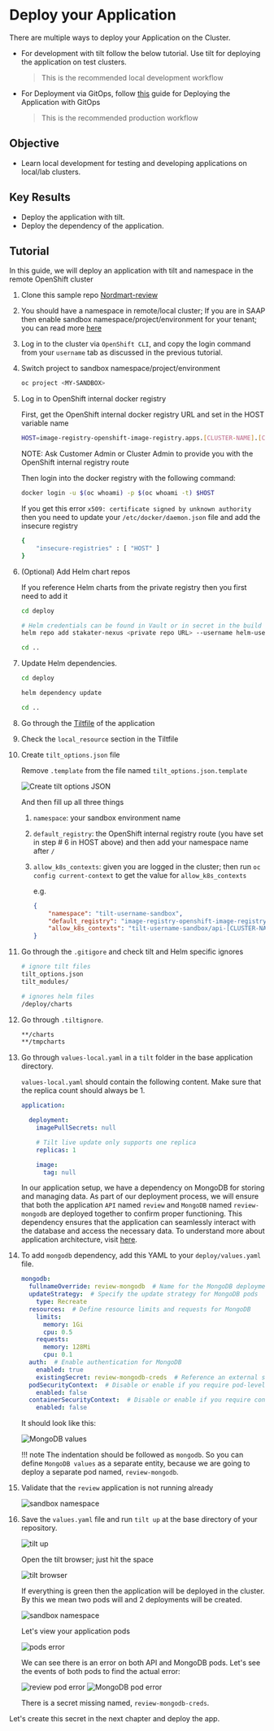 # Deploy your Application

There are multiple ways to deploy your Application on the Cluster.

- For development with tilt follow the below tutorial. Use tilt for deploying the application on test clusters.

    > This is the recommended local development workflow

- For Deployment via GitOps, follow [this](../../../../for-devops-engineers/tutorials/03-deploy-demo-app/deploy-demo-app.md) guide for Deploying the Application with GitOps

    > This is the recommended production workflow

## Objective

- Learn local development for testing and developing applications on local/lab clusters.

## Key Results

- Deploy the application with tilt.
- Deploy the dependency of the application.

## Tutorial

In this guide, we will deploy an application with tilt and namespace in the remote OpenShift cluster

1. Clone this sample repo [Nordmart-review](https://github.com/stakater-lab/stakater-nordmart-review)

1. You should have a namespace in remote/local cluster; If you are in SAAP then enable sandbox namespace/project/environment for your tenant; you can read more [here](https://docs.stakater.com/mto/main/customresources.html)

1. Log in to the cluster via `OpenShift CLI`, and copy the login command from your `username` tab as discussed in the previous tutorial.

1. Switch project to sandbox namespace/project/environment

    ```bash
    oc project <MY-SANDBOX>
    ```

1. Log in to OpenShift internal docker registry

    First, get the OpenShift internal docker registry URL and set in the HOST variable name

    ```bash
    HOST=image-registry-openshift-image-registry.apps.[CLUSTER-NAME].[CLUSTER-ID].kubeapp.cloud
    ```

    NOTE: Ask Customer Admin or Cluster Admin to provide you with the OpenShift internal registry route

    Then login into the docker registry with the following command:

    ```bash
    docker login -u $(oc whoami) -p $(oc whoami -t) $HOST
    ```

    If you get this error `x509: certificate signed by unknown authority` then you need to update your `/etc/docker/daemon.json` file and add the insecure registry

    ```bash
    {
        "insecure-registries" : [ "HOST" ]
    }
    ```

1. (Optional) Add Helm chart repos

    If you reference Helm charts from the private registry then you first need to add it

    ```sh
    cd deploy

    # Helm credentials can be found in Vault or in secret in the build namespace
    helm repo add stakater-nexus <private repo URL> --username helm-user-name --password ********

    cd ..
    ```

1. Update Helm dependencies.

    ```sh
    cd deploy

    helm dependency update

    cd ..
    ```

1. Go through the [Tiltfile](https://github.com/stakater-lab/stakater-nordmart-review/blob/main/Tiltfile) of the application

1. Check the `local_resource` section in the Tiltfile

1. Create `tilt_options.json` file

    Remove `.template` from the file named `tilt_options.json.template`

    ![Create tilt options JSON](images/tilt-options-json.png)

    And then fill up all three things

      1. `namespace`: your sandbox environment name
      1. `default_registry`: the OpenShift internal registry route (you have set in step # 6 in HOST above) and then add your namespace name after `/`
      1. `allow_k8s_contexts`: given you are logged in the cluster; then run `oc config current-context` to get the value for `allow_k8s_contexts`

          e.g.

          ```json
          {
              "namespace": "tilt-username-sandbox",
              "default_registry": "image-registry-openshift-image-registry.apps.[CLUSTER-NAME].[CLUSTER-ID].kubeapp.cloud/tilt-username-sandbox",
              "allow_k8s_contexts": "tilt-username-sandbox/api-[CLUSTER-NAME]-[CLUSTER-ID]-kubeapp-cloud:6443/user@email.com"
          }
          ```

1. Go through the `.gitigore` and check tilt and Helm specific ignores

    ```sh
    # ignore tilt files
    tilt_options.json
    tilt_modules/

    # ignores helm files
    /deploy/charts
    ```

1. Go through `.tiltignore`.

    ```sh
    **/charts
    **/tmpcharts
    ```

1. Go through `values-local.yaml` in a `tilt` folder in the base application directory.

    `values-local.yaml` should contain the following content. Make sure that the replica count should always be 1.

    ```yaml
    application:

      deployment:
        imagePullSecrets: null

        # Tilt live update only supports one replica
        replicas: 1

        image:
          tag: null
    ```

    In our application setup, we have a dependency on MongoDB for storing and managing data. As part of our deployment process, we will ensure that both the application `API` named `review` and `MongoDB` named `review-mongodb` are deployed together to confirm proper functioning. This dependency ensures that the application can seamlessly interact with the database and access the necessary data. To understand more about application architecture, visit [here](../about-application/about-application.md).

1. To add `mongodb` dependency, add this YAML to your `deploy/values.yaml` file.

    ```yaml
    mongodb:
      fullnameOverride: review-mongodb  # Name for the MongoDB deployment
      updateStrategy:  # Specify the update strategy for MongoDB pods
        type: Recreate
      resources:  # Define resource limits and requests for MongoDB
        limits:
          memory: 1Gi
          cpu: 0.5
        requests:
          memory: 128Mi
          cpu: 0.1
      auth:  # Enable authentication for MongoDB
        enabled: true
        existingSecret: review-mongodb-creds  # Reference an external secret for MongoDB credentials (created via Vault)
      podSecurityContext:  # Disable or enable if you require pod-level security context settings for MongoDB
        enabled: false
      containerSecurityContext:  # Disable or enable if you require container-level security context settings for MongoDB
        enabled: false
    ```

    It should look like this:

    ![MongoDB values](images/mongodb-values.png)

    !!! note
        The indentation should be followed as `mongodb`. So you can define `MongoDB values` as a separate entity, because we are going to deploy a separate pod named, `review-mongodb`.

1. Validate that the `review` application is not running already

    ![sandbox namespace](images/sandbox-env-b4-tilt-up.png)

1. Save the `values.yaml` file and run `tilt up` at the base directory of your repository.

    ![tilt up](images/tilt-up.png)

    Open the tilt browser; just hit the space

    ![tilt browser](images/tilt-browser.png)

    If everything is green then the application will be deployed in the cluster. By this we mean two pods will and 2 deployments will be created.

    ![sandbox namespace](images/pods.png)

    Let's view your application pods

    ![pods error](images/pods-error.png)

    We can see there is an error on both API and MongoDB pods. Let's see the events of both pods to find the actual error:

    ![review pod error](images/event-review.png)
    ![MongoDB pod error](images/events-mongodb.png)

    There is a secret missing named, `review-mongodb-creds`.

Let's create this secret in the next chapter and deploy the app.
